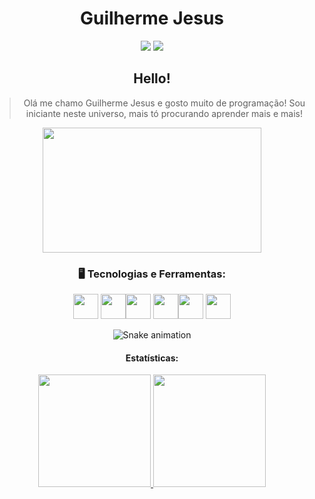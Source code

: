 <header>
<h1>Guilherme Jesus</h1>


<a href = "guilhermejcosta63@gmail.com"><img src="https://img.shields.io/badge/Gmail-D14836?style=for-the-badge&logo=gmail&logoColor=white" target="_blank"></a>
<a href="https://www.linkedin.com/in/Guilherme-Jesus" target="_blank"><img src="https://img.shields.io/badge/-LinkedIn-%230077B5?style=for-the-badge&logo=linkedin&logoColor=white" target="_blank"></a>   
</div>

<h2>Hello!</h2>

>Olá me chamo Guilherme Jesus e gosto muito de programação! Sou iniciante neste universo, mais tó procurando aprender mais e mais!

<p align="middle">
<img src ="https://media.giphy.com/media/lllcAYdLnN4gYb0h1H/giphy.gif"  width="350" height="200"/>
</p>

<h3>🖥️ Tecnologias e Ferramentas:</h3>

<img src="https://cdn.jsdelivr.net/gh/devicons/devicon/icons/git/git-original.svg" width="40" height="40"/> <img src="https://cdn.jsdelivr.net/gh/devicons/devicon/icons/github/github-original.svg" width="40" height="40"/><img src="https://cdn.jsdelivr.net/gh/devicons/devicon/icons/python/python-original.svg" width="40" height="40"/> <img src="https://cdn.jsdelivr.net/gh/devicons/devicon/icons/pycharm/pycharm-original.svg" width="40" height="40"/><img src="https://cdn.jsdelivr.net/gh/devicons/devicon/icons/java/java-original.svg" width="40" height="40"/> <img src="https://cdn.jsdelivr.net/gh/devicons/devicon/icons/c/c-original.svg" width="40" height="40"/>

![Snake animation](https://github.com/Guilherme-J-C/Guilherme-J-C/blob/output/github-contribution-grid-snake.svg)    

<h4>Estatísticas:</h4>
<div>
<a href="https://github.com/Guilherme-J-C">
<img height="180em" src="https://github-readme-stats.vercel.app/api/top-langs/?username=Guilherme-J-C&layout=compact&langs_count=7&theme=dracula"/>
<img height="180em" src="https://github-readme-stats.vercel.app/api?username=Guilherme-J-C&show_icons=true&theme=dracula&include_all_commits=true&count_private=true"/>
</div>

<!---
Guilherme-J-C/Guilherme-J-C is a ✨ special ✨ repository because its `README.md` (this file) appears on your GitHub profile.
You can click the Preview link to take a look at your changes.
--->
